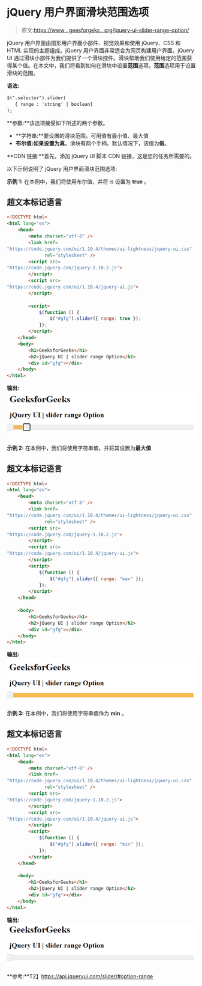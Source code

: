 # jQuery 用户界面滑块范围选项

> 原文:[https://www . geesforgeks . org/jquery-ui-slider-range-option/](https://www.geeksforgeeks.org/jquery-ui-slider-range-option/)

jQuery 用户界面由图形用户界面小部件、视觉效果和使用 jQuery、CSS 和 HTML 实现的主题组成。jQuery 用户界面非常适合为网页构建用户界面。jQuery UI 通过滑块小部件为我们提供了一个滑块控件。滑块帮助我们使用给定的范围获得某个值。在本文中，我们将看到如何在滑块中设置**范围**选项。**范围**选项用于设置滑块的范围。

**语法:**

```html
$(".selector").slider(
   { range : 'string' | boolean}
);
```

**参数:**该选项接受如下所述的两个参数。

*   **字符串:**要设置的滑块范围。可用值有最小值、最大值
*   **布尔值:**如果设置为**真**，滑块有两个手柄。默认情况下，该值为**假**。

**CDN 链接:**首先，添加 jQuery UI 脚本 CDN 链接，这是您的任务所需要的。

> <link href="“https://code.jquery.com/ui/1.10.4/themes/ui-lightness/jquery-ui.css”" rel="“stylesheet”">

以下示例说明了 jQuery 用户界面滑块范围选项:

**示例 1:** 在本例中，我们将使用布尔值，并将 is 设置为 **true** 。

## 超文本标记语言

```html
<!DOCTYPE html>
<html lang="en">
    <head>
        <meta charset="utf-8" />
        <link href=
"https://code.jquery.com/ui/1.10.4/themes/ui-lightness/jquery-ui.css" 
              rel="stylesheet" />
        <script src=
"https://code.jquery.com/jquery-1.10.2.js">
        </script>
        <script src=
"https://code.jquery.com/ui/1.10.4/jquery-ui.js">
        </script>

        <script>
            $(function () {
                $("#gfg").slider({ range: true });
            });
        </script>
    </head>
    <body>
        <h1>GeeksforGeeks</h1>
        <h2>jQuery UI | slider range Option</h2>
        <div id="gfg"></div>
    </body>
</html>
```

**输出:** ![](img/2147a3f0f8b63dfb51b96389afa64733.png)

**示例 2:** 在本例中，我们将使用字符串值，并将其设置为**最大值**

## 超文本标记语言

```html
<!DOCTYPE html>
<html lang="en">
    <head>
        <meta charset="utf-8" />
        <link href=
"https://code.jquery.com/ui/1.10.4/themes/ui-lightness/jquery-ui.css" 
              rel="stylesheet" />
        <script src=
"https://code.jquery.com/jquery-1.10.2.js">
        </script>
        <script src=
"https://code.jquery.com/ui/1.10.4/jquery-ui.js">
        </script>
        <script>
            $(function () {
                $("#gfg").slider({ range: "max" });
            });
        </script>
    </head>

    <body>
        <h1>GeeksforGeeks</h1>
        <h2>jQuery UI | slider range Option</h2>
        <div id="gfg"></div>
    </body>
</html>
```

**输出:** ![](img/f9f77c7eb13c0561ae2571b5e8005554.png)

**示例 3:** 在本例中，我们将使用字符串值作为 **min** 。

## 超文本标记语言

```html
<!DOCTYPE html>
<html lang="en">
    <head>
        <meta charset="utf-8" />
        <link href=
"https://code.jquery.com/ui/1.10.4/themes/ui-lightness/jquery-ui.css" 
              rel="stylesheet" />
        <script src=
"https://code.jquery.com/jquery-1.10.2.js">
        </script>
        <script src=
"https://code.jquery.com/ui/1.10.4/jquery-ui.js">
        </script>
        <script>
            $(function () {
                $("#gfg").slider({ range: "min" });
            });
        </script>
    </head>

    <body>
        <h1>GeeksforGeeks</h1>
        <h2>jQuery UI | slider range Option</h2>
        <div id="gfg"></div>
    </body>
</html>
```

**输出:** ![](img/3ae4fbd077e225e9de8a2819ff189052.png)

**参考:**T2】https://api.jqueryui.com/slider/#option-range